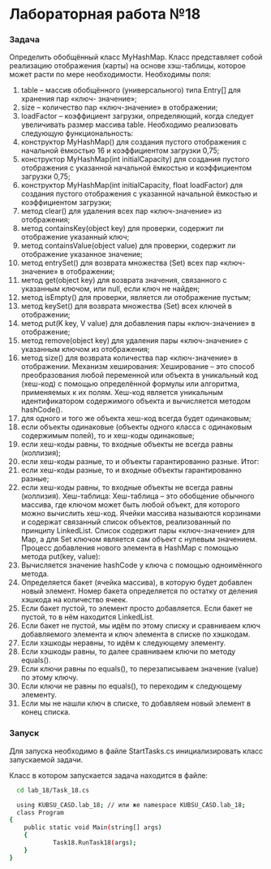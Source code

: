 # Лабораторная работа №18

### Задача
Определить обобщённый класс MyHashMap. Класс представляет собой реализацию
отображения (карты) на основе хэш-таблицы, которое может расти по мере
необходимости.
Необходимы поля:
1) table – массив обобщённого (универсального) типа Entry[] для хранения пар «ключ-
значение»;
2) size – количество пар «ключ-значение» в отображении;
3) loadFactor – коэффициент загрузки, определяющий, когда следует увеличивать
размер массива table.
Необходимо реализовать следующую функциональность:
1) конструктор MyHashMap() для создания пустого отображения с начальной
ёмкостью 16 и коэффициентом загрузки 0,75;
2) конструктор MyHashMap(int initialCapacity) для создания пустого отображения с
указанной начальной ёмкостью и коэффициентом загрузки 0,75;
3) конструктор MyHashMap(int initialCapacity, float loadFactor) для создания пустого
отображения с указанной начальной ёмкостью и коэффициентом загрузки;
4) метод clear() для удаления всех пар «ключ-значение» из отображения;
5) метод containsKey(object key) для проверки, содержит ли отображение указанный
ключ;
6) метод containsValue(object value) для проверки, содержит ли отображение
указанное значение;
7) метод entrySet() для возврата множества (Set) всех пар «ключ-значение» в
отображении;
8) метод get(object key) для возврата значения, связанного с указанным ключом, или
null, если ключ не найден;
9) метод isEmpty() для проверки, является ли отображение пустым;
10) метод keySet() для возврата множества (Set) всех ключей в отображении;
11) метод put(K key, V value) для добавления пары «ключ-значение» в отображение;
12) метод remove(object key) для удаления пары «ключ-значение» с указанным ключом
из отображения;
13) метод size() для возврата количества пар «ключ-значение» в отображении.
Механизм хеширования:
Хеширование – это способ преобразования любой переменной или объекта в уникальный
код (хеш-код) с помощью определённой формулы или алгоритма, применяемых к их
полям. Хеш-код является уникальным идентификатором содержимого объекта и
вычисляется методом hashCode().
1) для одного и того же объекта хеш-код всегда будет одинаковым;
2) если объекты одинаковые (объекты одного класса с одинаковым содержимым
полей), то и хеш-коды одинаковые;
3) если хеш-коды равны, то входные объекты не всегда равны (коллизия);
184) если хеш-коды разные, то и объекты гарантированно разные.
Итог:
1) если хеш-коды разные, то и входные объекты гарантированно разные;
2) если хеш-коды равны, то входные объекты не всегда равны (коллизия).
Хеш-таблица:
Хеш-таблица – это обобщение обычного массива, где ключом может быть любой объект,
для которого можно вычислить хеш-код. Ячейки массива называются корзинами и
содержат связанный список объектов, реализованный по принципу LinkedList. Список
содержит пары «ключ-значение» для Map, а для Set ключом является сам объект с
нулевым значением.
Процесс добавления нового элемента в HashMap с помощью метода put(key, value):
1) Вычисляется значение hashCode у ключа с помощью одноимённого метода.
2) Определяется бакет (ячейка массива), в которую будет добавлен новый элемент.
Номер бакета определяется по остатку от деления хэшкода на количество ячеек.
3) Если бакет пустой, то элемент просто добавляется. Если бакет не пустой, то в нём
находится LinkedList.
4) Если бакет не пустой, мы идём по этому списку и сравниваем ключ добавляемого
элемента и ключ элемента в списке по хэшкодам.
5) Если хэшкоды неравны, то идём к следующему элементу.
6) Если хэшкоды равны, то далее сравниваем ключи по методу equals().
7) Если ключи равны по equals(), то перезаписываем значение (value) по этому ключу.
8) Если ключи не равны по equals(), то переходим к следующему элементу.
9) Если мы не нашли ключ в списке, то добавляем новый элемент в конец списка.


### Запуск

Для запуска необходимо в файле StartTasks.cs инициализировать класс запускаемой задачи.


Класс в котором запускается задача находится в файле:

```bash
  cd lab_18/Task_18.cs
```

```bash
  using KUBSU_CASD.lab_18; // или же namespace KUBSU_CASD.lab_18;
  class Program
{
    public static void Main(string[] args)
    {
            Task18.RunTask18(args);
    }
}